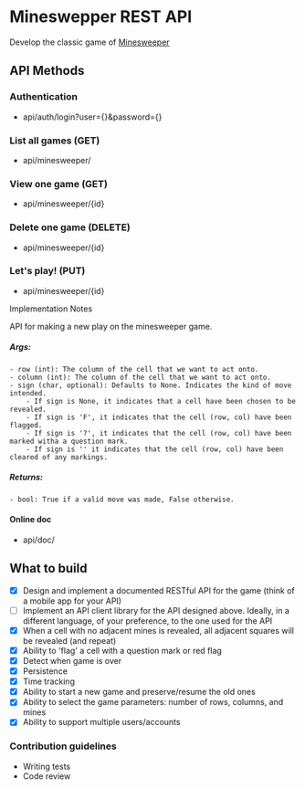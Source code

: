 # Mineswepper REST API #

Develop the classic game of [Minesweeper](https://en.wikipedia.org/wiki/Minesweeper_(video_game))

## API Methods

### Authentication
- api/auth/login?user={}&password={}

### List all games (GET)
- api/minesweeper/ 

### View one game (GET)
- api/minesweeper/{id} 

### Delete one game (DELETE)
- api/minesweeper/{id} 

### Let's play! (PUT)
- api/minesweeper/{id} 

Implementation Notes

API for making a new play on the minesweeper game.
##### Args:
    - row (int): The column of the cell that we want to act onto.
    - column (int): The column of the cell that we want to act onto.
    - sign (char, optional): Defaults to None. Indicates the kind of move intended.
        - If sign is None, it indicates that a cell have been chosen to be revealed.
        - If sign is 'F', it indicates that the cell (row, col) have been flagged.
        - If sign is '?', it indicates that the cell (row, col) have been marked witha a question mark.
        - If sign is '' it indicates that the cell (row, col) have been cleared of any markings.

    
##### Returns:
    - bool: True if a valid move was made, False otherwise.

#### Online doc

- api/doc/


## What to build
- [x] Design and implement  a documented RESTful API for the game (think of a mobile app for your API)
- [ ] Implement an API client library for the API designed above. Ideally, in a different language, of your preference, to the one used for the API
- [x] When a cell with no adjacent mines is revealed, all adjacent squares will be revealed (and repeat)
- [x] Ability to 'flag' a cell with a question mark or red flag
- [x] Detect when game is over
- [x] Persistence
- [x] Time tracking
- [x] Ability to start a new game and preserve/resume the old ones
- [x] Ability to select the game parameters: number of rows, columns, and mines
- [x] Ability to support multiple users/accounts

### Contribution guidelines ###

* Writing tests
* Code review
